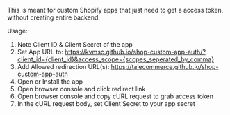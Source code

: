 This is meant for custom Shopify apps that just need to get a access token, without creating entire backend.

Usage:

1. Note Client ID & Client Secret of the app
2. Set App URL to: https://kvmsc.github.io/shop-custom-app-auth/?client_id={client_id}&access_scope={scopes_seperated_by_comma}
3. Add Allowed redirection URL(s): https://talecommerce.github.io/shop-custom-app-auth
4. Open or Install the app
5. Open browser console and click redirect link
6. Open browser console and copy cURL request to grab access token
7. In the cURL request body, set Client Secret to your app secret
